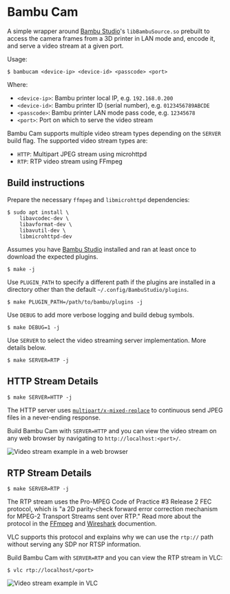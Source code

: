 Bambu Cam
=========

A simple wrapper around [Bambu Studio]'s `libBambuSource.so` prebuilt to access
the camera frames from a 3D printer in LAN mode and, encode it, and serve a
video stream at a given port.

Usage:

```
$ bambucam <device-ip> <device-id> <passcode> <port>
```

Where:

- `<device-ip>`: Bambu printer local IP, e.g. `192.168.0.200`
- `<device-id>`: Bambu printer ID (serial number), e.g. `0123456789ABCDE`
- `<passcode>`: Bambu printer LAN mode pass code, e.g. `12345678`
- `<port>`: Port on which to serve the video stream

Bambu Cam supports multiple video stream types depending on the `SERVER` build
flag. The supported video stream types are:

- `HTTP`: Multipart JPEG stream using microhttpd
- `RTP`: RTP video stream using FFmpeg

## Build instructions

Prepare the necessary `ffmpeg` and `libmicrohttpd` dependencies:

```
$ sudo apt install \
    libavcodec-dev \
    libavformat-dev \
    libavutil-dev \
    libmicrohttpd-dev
```

Assumes you have [Bambu Studio] installed and ran at least once to download the
expected plugins.

```
$ make -j
```

Use `PLUGIN_PATH` to specify a different path if the plugins are installed in a
directory other than the default `~/.config/BambuStudio/plugins`.

```
$ make PLUGIN_PATH=/path/to/bambu/plugins -j
```

Use `DEBUG` to add more verbose logging and build debug symbols.

```
$ make DEBUG=1 -j
```

Use `SERVER` to select the video streaming server implementation. More details
below.

```
$ make SERVER=RTP -j
```

## HTTP Stream Details

```
$ make SERVER=HTTP -j
```

The HTTP server uses [`multipart/x-mixed-replace`] to continuous send JPEG files
in a never-ending response.

Build Bambu Cam with `SERVER=HTTP` and you can view the video stream on any web
browser by navigating to `http://localhost:<port>/`.

![Video stream example in a web browser](https://i.imgur.com/hvHuyc6.png])

[`multipart/x-mixed-replace`]:https://wiki.tcl-lang.org/page/multipart%2Fx-mixed-replace

## RTP Stream Details

```
$ make SERVER=RTP -j
```

The RTP stream uses the Pro-MPEG Code of Practice #3 Release 2 FEC protocol,
which is "a 2D parity-check forward error correction mechanism for MPEG-2
Transport Streams sent over RTP." Read more about the protocol in the [FFmpeg]
and [Wireshark] documention.

VLC supports this protocol and explains why we can use the `rtp://` path
without serving any SDP nor RTSP information.

Build Bambu Cam with `SERVER=RTP` and you can view the RTP stream in VLC:

```
$ vlc rtp://localhost/<port>
```

![Video stream example in VLC](https://i.imgur.com/lOo64MV.png)

[Bambu Studio]:https://bambulab.com/en/download/studio
[FFmpeg]:https://ffmpeg.org/ffmpeg-protocols.html#prompeg
[Wireshark]:https://wiki.wireshark.org/2dParityFEC
